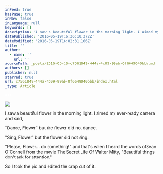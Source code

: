 ```yaml
---
inFeed: true
hasPage: true
inNav: false
inLanguage: null
keywords: []
description: 'I saw a beautiful flower in the morning light. I aimed my ever-ready camera and said,'
datePublished: '2016-05-19T16:36:10.372Z'
dateModified: '2016-05-19T16:02:31.166Z'
title: ''
author:
  - name: ''
    url: ''
sourcePath: _posts/2016-05-18-c7561849-444a-4c09-99ab-0f6649040bbb.md
authors: []
publisher: null
starred: true
url: c7561849-444a-4c09-99ab-0f6649040bbb/index.html
_type: Article

---
```

![](https://the-grid-user-content.s3-us-west-2.amazonaws.com/b5efd4d7-fcf7-4402-b19d-6dae50561af4.jpg)

I saw a beautiful flower in the morning light. I aimed my ever-ready camera and said,

"Dance, Flower" but the flower did not dance.

"Sing, Flower" but the flower did not sing.

"Please, Flower... do something!" and that's when I heard the words ofSean O'Connell from the movie The Secret Life Of Walter Mitty, "Beautiful things don't ask for attention." 

So I took the pic and edited the crap out of it.